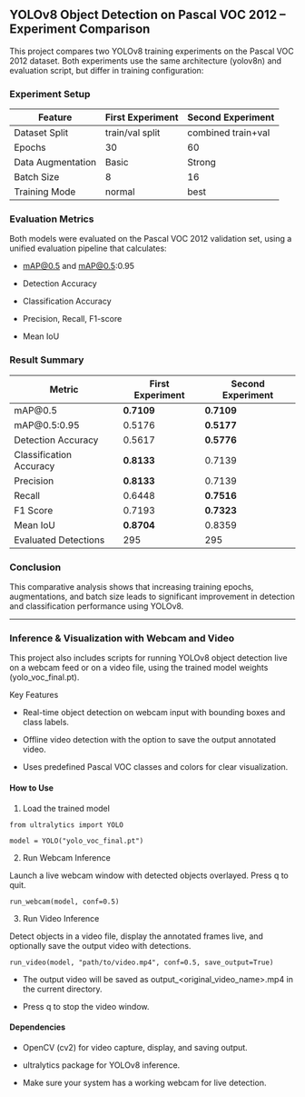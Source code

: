 ## YOLOv8 Object Detection on Pascal VOC 2012 – Experiment Comparison

This project compares two YOLOv8 training experiments on the Pascal VOC 2012 dataset. Both experiments use the same architecture (yolov8n) and evaluation script, but differ in training configuration:

### Experiment Setup
| Feature           | First Experiment  | Second Experiment |
| ----------------- | ----------------- | ----------------- |
| Dataset Split     | train/val split   | combined train+val |
| Epochs            | 30                | 60                |
| Data Augmentation | Basic             | Strong            |
| Batch Size        | 8                 | 16                |
| Training Mode     | normal            | best              |

### Evaluation Metrics
Both models were evaluated on the Pascal VOC 2012 validation set, using a unified evaluation pipeline that calculates:

* mAP@0.5 and mAP@0.5:0.95

* Detection Accuracy

* Classification Accuracy

* Precision, Recall, F1-score

* Mean IoU


### Result Summary
| Metric                  | First Experiment | Second Experiment |
| ----------------------- |------------------|---------------|
| mAP\@0.5                | **0.7109**       | **0.7109**    |
| mAP\@0.5:0.95           | 0.5176           | **0.5177**    |
| Detection Accuracy      | 0.5617           | **0.5776**    |
| Classification Accuracy | **0.8133**       | 0.7139        |
| Precision               | **0.8133**       | 0.7139        |
| Recall                  | 0.6448           | **0.7516**    |
| F1 Score                | 0.7193           | **0.7323**    |
| Mean IoU                | **0.8704**       | 0.8359        |
| Evaluated Detections    | 295              | 295           |


### Conclusion
This comparative analysis shows that increasing training epochs, augmentations, and batch size leads to significant improvement in detection and classification performance using YOLOv8.
___

### Inference & Visualization with Webcam and Video

This project also includes scripts for running YOLOv8 object detection live on a webcam feed or on a video file, using the trained model weights (yolo_voc_final.pt).

Key Features
* Real-time object detection on webcam input with bounding boxes and class labels.

* Offline video detection with the option to save the output annotated video.

* Uses predefined Pascal VOC classes and colors for clear visualization.


#### How to Use
1. Load the trained model
```
from ultralytics import YOLO

model = YOLO("yolo_voc_final.pt")
```

2. Run Webcam Inference

Launch a live webcam window with detected objects overlayed. Press q to quit.
```
run_webcam(model, conf=0.5)
```

3. Run Video Inference

Detect objects in a video file, display the annotated frames live, and optionally save the output video with detections.

```
run_video(model, "path/to/video.mp4", conf=0.5, save_output=True)
```
* The output video will be saved as output_<original_video_name>.mp4 in the current directory.

* Press q to stop the video window.

#### Dependencies
* OpenCV (cv2) for video capture, display, and saving output.

* ultralytics package for YOLOv8 inference.

* Make sure your system has a working webcam for live detection.